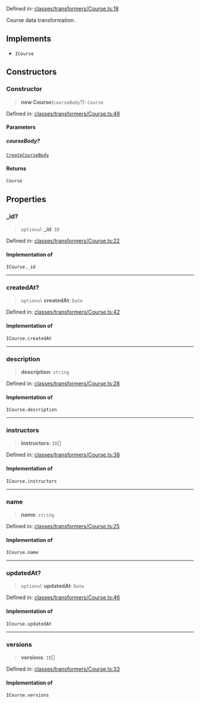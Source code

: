 Defined in: [classes/transformers/Course.ts:18](https://github.com/saaranshgarg1/vibe/blob/67a31fca9c5546ea9aafedb5fb5b41a5b80e1d53/backend/src/modules/courses/classes/transformers/Course.ts#L18)

Course data transformation.

## Implements

- `ICourse`

## Constructors

### Constructor

> **new Course**(`courseBody`?): `Course`

Defined in: [classes/transformers/Course.ts:48](https://github.com/saaranshgarg1/vibe/blob/67a31fca9c5546ea9aafedb5fb5b41a5b80e1d53/backend/src/modules/courses/classes/transformers/Course.ts#L48)

#### Parameters

##### courseBody?

[`CreateCourseBody`](../Validators/CourseValidators/CreateCourseBody.md)

#### Returns

`Course`

## Properties

### \_id?

> `optional` **\_id**: `ID`

Defined in: [classes/transformers/Course.ts:22](https://github.com/saaranshgarg1/vibe/blob/67a31fca9c5546ea9aafedb5fb5b41a5b80e1d53/backend/src/modules/courses/classes/transformers/Course.ts#L22)

#### Implementation of

`ICourse._id`

***

### createdAt?

> `optional` **createdAt**: `Date`

Defined in: [classes/transformers/Course.ts:42](https://github.com/saaranshgarg1/vibe/blob/67a31fca9c5546ea9aafedb5fb5b41a5b80e1d53/backend/src/modules/courses/classes/transformers/Course.ts#L42)

#### Implementation of

`ICourse.createdAt`

***

### description

> **description**: `string`

Defined in: [classes/transformers/Course.ts:28](https://github.com/saaranshgarg1/vibe/blob/67a31fca9c5546ea9aafedb5fb5b41a5b80e1d53/backend/src/modules/courses/classes/transformers/Course.ts#L28)

#### Implementation of

`ICourse.description`

***

### instructors

> **instructors**: `ID`[]

Defined in: [classes/transformers/Course.ts:38](https://github.com/saaranshgarg1/vibe/blob/67a31fca9c5546ea9aafedb5fb5b41a5b80e1d53/backend/src/modules/courses/classes/transformers/Course.ts#L38)

#### Implementation of

`ICourse.instructors`

***

### name

> **name**: `string`

Defined in: [classes/transformers/Course.ts:25](https://github.com/saaranshgarg1/vibe/blob/67a31fca9c5546ea9aafedb5fb5b41a5b80e1d53/backend/src/modules/courses/classes/transformers/Course.ts#L25)

#### Implementation of

`ICourse.name`

***

### updatedAt?

> `optional` **updatedAt**: `Date`

Defined in: [classes/transformers/Course.ts:46](https://github.com/saaranshgarg1/vibe/blob/67a31fca9c5546ea9aafedb5fb5b41a5b80e1d53/backend/src/modules/courses/classes/transformers/Course.ts#L46)

#### Implementation of

`ICourse.updatedAt`

***

### versions

> **versions**: `ID`[]

Defined in: [classes/transformers/Course.ts:33](https://github.com/saaranshgarg1/vibe/blob/67a31fca9c5546ea9aafedb5fb5b41a5b80e1d53/backend/src/modules/courses/classes/transformers/Course.ts#L33)

#### Implementation of

`ICourse.versions`
